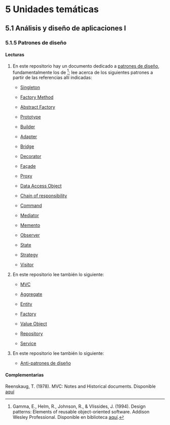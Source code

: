 # 5 Unidades temáticas

## 5.1 Análisis y diseño de aplicaciones I

### 5.1.5 Patrones de diseño

#### Lecturas

1. En este repositorio hay un documento dedicado a [patrones de
   diseño](/2_Tecnicas_y_herramientas/2_08_.Patrones_de_diseno/2_08_.Patrones_de_diseno.md),
   fundamentalmente los de [^1]; lee acerca de los siguientes patrones a partir
   de las referencias allí indicadas:

    * [Singleton](/2_Tecnicas_y_herramientas/2_08_.Patrones_de_diseno/2_08_.Patrones_de_diseno.md#singleton)

    * [Factory
      Method](/2_Tecnicas_y_herramientas/2_08_.Patrones_de_diseno/2_08_.Patrones_de_diseno.md#factory-method)

    * [Abstract Factory](/2_Tecnicas_y_herramientas/2_08_.Patrones_de_diseno/2_08_.Patrones_de_diseno.md#abstract-factory)

    * [Prototype](/2_Tecnicas_y_herramientas//2_08_.Patrones_de_diseno/2_08_.Patrones_de_diseno.md#prototype)

    * [Builder](/2_Tecnicas_y_herramientas/2_08_.Patrones_de_diseno/2_08_.Patrones_de_diseno.md#builder)

    * [Adapter](/2_Tecnicas_y_herramientas/2_08_.Patrones_de_diseno/2_08_.Patrones_de_diseno.md#adapter)

    * [Bridge](/2_Tecnicas_y_herramientas/2_08_.Patrones_de_diseno/2_08_.Patrones_de_diseno.md#bridge)

    * [Decorator](/2_Tecnicas_y_herramientas/2_08_.Patrones_de_diseno/2_08_.Patrones_de_diseno.md#decorator)

    * [Façade](/2_Tecnicas_y_herramientas/2_08_.Patrones_de_diseno/2_08_.Patrones_de_diseno.md#façade)

    * [Proxy](/2_Tecnicas_y_herramientas/2_08_.Patrones_de_diseno/2_08_.Patrones_de_diseno.md#proxy)

    * [Data Access Object](/2_Tecnicas_y_herramientas/2_08_.Patrones_de_diseno/2_08_.Patrones_de_diseno.md#data-access-object)

    * [Chain of
      responsibility](/2_Tecnicas_y_herramientas/2_08_.Patrones_de_diseno/2_08_.Patrones_de_diseno.md#chain-of-responsibility)

    * [Command](/2_Tecnicas_y_herramientas/2_08_.Patrones_de_diseno/2_08_.Patrones_de_diseno.md#command)

    * [Mediator](/2_Tecnicas_y_herramientas/2_08_.Patrones_de_diseno/2_08_.Patrones_de_diseno.md#mediator)

    * [Memento](/2_Tecnicas_y_herramientas/2_08_.Patrones_de_diseno/2_08_.Patrones_de_diseno.md#memento)

    * [Observer](/2_Tecnicas_y_herramientas/2_08_.Patrones_de_diseno/2_08_.Patrones_de_diseno.md#observer)

    * [State](/2_Tecnicas_y_herramientas/2_08_.Patrones_de_diseno/2_08_.Patrones_de_diseno.md#state)

    * [Strategy](/2_Tecnicas_y_herramientas/2_08_.Patrones_de_diseno/2_08_.Patrones_de_diseno.md#strategy)

    * [Visitor](/2_Tecnicas_y_herramientas/2_08_.Patrones_de_diseno/2_08_.Patrones_de_diseno.md#visitor)

[^1]: Gamma, E., Helm, R., Johnson, R., & Vlissides, J. (1994). Design patterns:
    Elements of reusable object-oriented software. Addison Wesley Professional.
    Disponible en biblioteca
    [aquí](https://catalogo.ucu.edu.uy/cgi-bin/koha/opac-detail.pl?biblionumber=3496).

2. En este repositorio lee también lo siguiente:

    * [MVC](/2_Tecnicas_y_herramientas/2_09_.Patrones_de_arquitectura/2_09_MVC.md)

    * [Aggregate](/2_Tecnicas_y_herramientas/2_08_.Patrones_de_diseno/2_08_Aggregate.md)

    * [Entity](/2_Tecnicas_y_herramientas/2_08_.Patrones_de_diseno/2_08_Entity.md)

    * [Factory](/2_Tecnicas_y_herramientas/2_08_.Patrones_de_diseno/2_08_Factory.md)

    * [Value Object](/2_Tecnicas_y_herramientas/2_08_.Patrones_de_diseno/2_08_Value_Object.md)

    * [Repository](/2_Tecnicas_y_herramientas/2_08_.Patrones_de_diseno/2_08_Repository.md)

    * [Service](/2_Tecnicas_y_herramientas/2_08_.Patrones_de_diseno/2_08_Service.md)

3. En este repositorio lee también lo siguiente:

    * [Anti-patrones de
      diseño](/2_Tecnicas_y_herramientas/2_12_.Antipatrones_de_diseno/2_12_Antipatrones_de_diseno.md)

#### Complementarias

Reenskaug, T. (1978). MVC: Notes and Historical documents. Disponible [aquí](https://folk.universitetetioslo.no/trygver/themes/mvc/mvc-index.html)